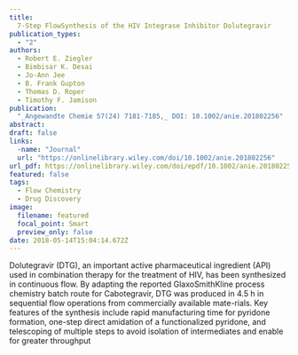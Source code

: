```yaml
---
title: 
  7-Step FlowSynthesis of the HIV Integrase Inhibitor Dolutegravir
publication_types:
  - "2"
authors:
  - Robert E. Ziegler
  - Bimbisar K. Desai
  - Jo-Ann Jee
  - B. Frank Gupton
  - Thomas D. Roper
  - Timothy F. Jamison
publication: 
  "_Angewandte Chemie 57(24) 7181-7185,_ DOI: 10.1002/anie.201802256"
abstract: 
draft: false
links:
  -name: "Journal"
  url: "https://onlinelibrary.wiley.com/doi/10.1002/anie.201802256"
url_pdf: https://onlinelibrary.wiley.com/doi/epdf/10.1002/anie.201802256
featured: false
tags:
  - Flow Chemistry
  - Drug Discovery
image:
  filename: featured
  focal_point: Smart
  preview_only: false
date: 2018-05-14T15:04:14.672Z
---
```

  Dolutegravir (DTG), an important active pharmaceutical ingredient (API) used in combination therapy for the treatment of HIV, has been synthesized in continuous flow. By adapting the reported GlaxoSmithKline process chemistry batch route for Cabotegravir, DTG was produced in 4.5 h in sequential flow operations from commercially available mate-rials. Key features of the synthesis include rapid manufacturing time for pyridone formation, one-step direct amidation of a functionalized pyridone, and telescoping of multiple steps to avoid isolation of intermediates and enable for greater throughput
